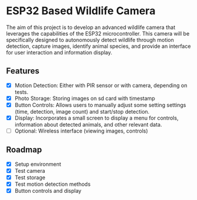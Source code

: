 # ESP32 Based Wildlife Camera

The aim of this project is to develop an advanced wildlife camera that leverages the capabilities of the ESP32 microcontroller. This camera will be specifically designed to autonomously detect wildlife through motion detection, capture images, identify animal species, and provide an interface for user interaction and information display.

## Features

- [x] Motion Detection: Either with PIR sensor or with camera, depending on tests.
- [x] Photo Storage: Storing images on sd card with timestamp
- [x] Button Controls: Allows users to manually adjust some setting settings (time, detection, image count) and start/stop detection.
- [x] Display: Incorporates a small screen to display a menu for controls, information about detected animals, and other relevant data.
- [ ] Optional: Wireless interface (viewing images, controls)

## Roadmap
- [x] Setup environment
- [x] Test camera
- [x] Test storage
- [x] Test motion detection methods
- [x] Button controls and display
